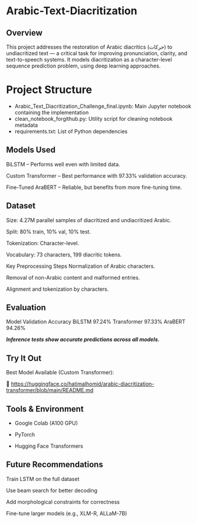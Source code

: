 # Arabic-Text-Diacritization


## Overview
This project addresses the restoration of Arabic diacritics (حركات) to undiacritized text — a critical task for improving pronunciation, clarity, and text-to-speech systems. It models diacritization as a character-level sequence prediction problem, using deep learning approaches.

# Project Structure
- Arabic_Text_Diacritization_Challenge_final.ipynb: Main Jupyter notebook containing the implementation
- clean_notebook_forgithub.py: Utility script for cleaning notebook metadata
- requirements.txt: List of Python dependencies


## Models Used
BiLSTM – Performs well even with limited data.

Custom Transformer – Best performance with 97.33% validation accuracy.

Fine-Tuned AraBERT – Reliable, but benefits from more fine-tuning time.

## Dataset
Size: 4.27M parallel samples of diacritized and undiacritized Arabic.

Split: 80% train, 10% val, 10% test.

Tokenization: Character-level.

Vocabulary: 73 characters, 199 diacritic tokens.

Key Preprocessing Steps
Normalization of Arabic characters.

Removal of non-Arabic content and malformed entries.

Alignment and tokenization by characters.

## Evaluation
Model	Validation Accuracy
BiLSTM	97.24%
Transformer	97.33%
AraBERT	94.26%

 ***Inference tests show accurate predictions across all models.***

## Try It Out
Best Model Available (Custom Transformer):

🔗 https://huggingface.co/hatimalhomid/arabic-diacritization-transformer/blob/main/README.md

## Tools & Environment
- Google Colab (A100 GPU)

- PyTorch

- Hugging Face Transformers

## Future Recommendations
Train LSTM on the full dataset

Use beam search for better decoding

Add morphological constraints for correctness

Fine-tune larger models (e.g., XLM-R, ALLaM-7B)
